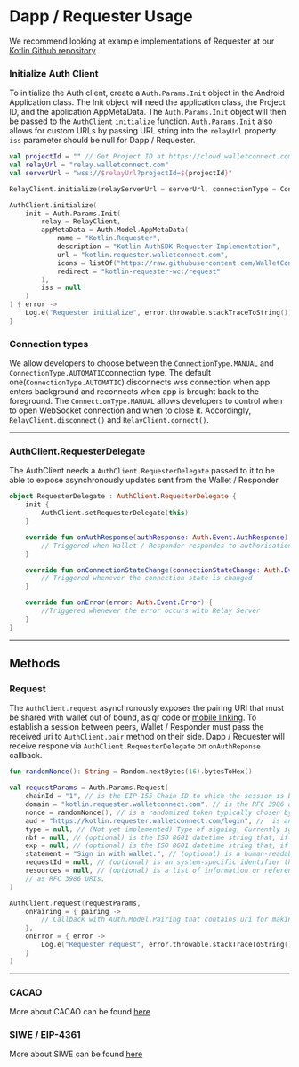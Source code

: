 # Dapp / Requester Usage

We recommend looking at example implementations of Requester at our [Kotlin Github repository](https://github.com/WalletConnect/WalletConnectKotlinV2/tree/develop/auth/requester)

### **Initialize Auth Client**

To initialize the Auth client, create a `Auth.Params.Init` object in the Android Application class. The Init object will need the
application class, the Project ID, and the application AppMetaData. The `Auth.Params.Init` object will then be passed to the `AuthClient`
`initialize` function. `Auth.Params.Init` also allows for custom URLs by passing URL string into the `relayUrl` property. `iss` parameter should be null for Dapp / Requester.

```kotlin
val projectId = "" // Get Project ID at https://cloud.walletconnect.com/
val relayUrl = "relay.walletconnect.com"
val serverUrl = "wss://$relayUrl?projectId=${projectId}"

RelayClient.initialize(relayServerUrl = serverUrl, connectionType = ConnectionType.AUTOMATIC, application = this)

AuthClient.initialize(
    init = Auth.Params.Init(
        relay = RelayClient,
        appMetaData = Auth.Model.AppMetaData(
            name = "Kotlin.Requester",
            description = "Kotlin AuthSDK Requester Implementation",
            url = "kotlin.requester.walletconnect.com",
            icons = listOf("https://raw.githubusercontent.com/WalletConnect/walletconnect-assets/master/Icon/Gradient/Icon.png"),
            redirect = "kotlin-requester-wc:/request"
        ),
        iss = null
    )
) { error ->
    Log.e("Requester initialize", error.throwable.stackTraceToString())
}
```

### Connection types

We allow developers to choose between the `ConnectionType.MANUAL` and `ConnectionType.AUTOMATIC`connection type. The default
one(`ConnectionType.AUTOMATIC`) disconnects wss connection when app enters background and reconnects when app is brought back to the
foreground. The `ConnectionType.MANUAL` allows developers to control when to open WebSocket connection and when to close it.
Accordingly, `RelayClient.disconnect()` and `RelayClient.connect()`.

---
### **AuthClient.RequesterDelegate**

The AuthClient needs a `AuthClient.RequesterDelegate` passed to it to be able to expose asynchronously updates sent from the Wallet / Responder.

```kotlin
object RequesterDelegate : AuthClient.RequesterDelegate {
    init {
        AuthClient.setRequesterDelegate(this)
    }

    override fun onAuthResponse(authResponse: Auth.Event.AuthResponse) {
        // Triggered when Wallet / Responder respondes to authorisation request. Result can be either signed Cacao object or Error
    }

    override fun onConnectionStateChange(connectionStateChange: Auth.Event.ConnectionStateChange) {
        // Triggered whenever the connection state is changed
    }

    override fun onError(error: Auth.Event.Error) {
        //Triggered whenever the error occurs with Relay Server
    }
}
```

---
## **Methods**

### **Request**

The `AuthClient.request` asynchronously exposes the pairing URI that must be shared with wallet out of bound, as qr code or [mobile linking](https://docs.walletconnect.com/2.0/kotlin/guides/mobile-linking).
To establish a session between peers, Wallet / Responder must pass the received uri to `AuthClient.pair` method on their side. Dapp / Requester will receive respone via `AuthClient.RequesterDelegate` on `onAuthReponse` callback.

```kotlin
fun randomNonce(): String = Random.nextBytes(16).bytesToHex()

val requestParams = Auth.Params.Request(
    chainId = "1", // is the EIP-155 Chain ID to which the session is bound, and the network where Contract Accounts MUST be resolved.
    domain = "kotlin.requester.walletconnect.com", // is the RFC 3986 authority that is requesting the signing.
    nonce = randomNonce(), // is a randomized token typically chosen by the relying party and used to prevent replay attacks, at least 8 alphanumeric characters.
    aud = "https://kotlin.requester.walletconnect.com/login", //  is an RFC 3986 URI referring to the resource that is the subject of the signing (as in the subject of a claim).
    type = null, // (Not yet implemented) Type of signing. Currently ignored and always set to `eip4361`. 
    nbf = null, // (optional) is the ISO 8601 datetime string that, if present, indicates when the signed authentication message will become valid.
    exp = null, // (optional) is the ISO 8601 datetime string that, if present, indicates when the signed authentication message is no longer valid.
    statement = "Sign in with wallet.", // (optional) is a human-readable ASCII assertion that the user will sign, and it must not contain '\n' (the byte 0x0a).
    requestId = null, // (optional) is an system-specific identifier that may be used to uniquely refer to the sign-in request.
    resources = null, // (optional) is a list of information or references to information the user wishes to have resolved as part of authentication by the relying party. They are expressed
    // as RFC 3986 URIs.
)

AuthClient.request(requestParams,
    onPairing = { pairing ->
        // Callback with Auth.Model.Pairing that contains uri for making pairing with wallet / responder
    },
    onError = { error ->
        Log.e("Requester request", error.throwable.stackTraceToString())
    }
)
```
---
### **CACAO**
More about CACAO can be found [here](https://github.com/ChainAgnostic/CAIPs/blob/master/CAIPs/caip-74.md)

### **SIWE / EIP-4361**
More about SIWE can be found [here](https://eips.ethereum.org/EIPS/eip-4361)